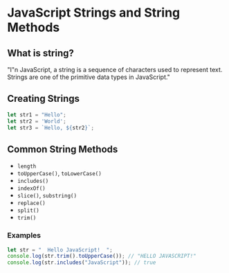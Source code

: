 # JavaScript Strings and String Methods

## What is string?
"I"n JavaScript, a string is a sequence of characters used to represent text. Strings are one of the primitive data types in JavaScript."

## Creating Strings
```js
let str1 = "Hello";
let str2 = 'World';
let str3 = `Hello, ${str2}`;
```

## Common String Methods

- `length`
- `toUpperCase()`, `toLowerCase()`
- `includes()`
- `indexOf()`
- `slice()`, `substring()`
- `replace()`
- `split()`
- `trim()`

### Examples
```js
let str = "  Hello JavaScript!  ";
console.log(str.trim().toUpperCase()); // "HELLO JAVASCRIPT!"
console.log(str.includes("JavaScript")); // true
```
